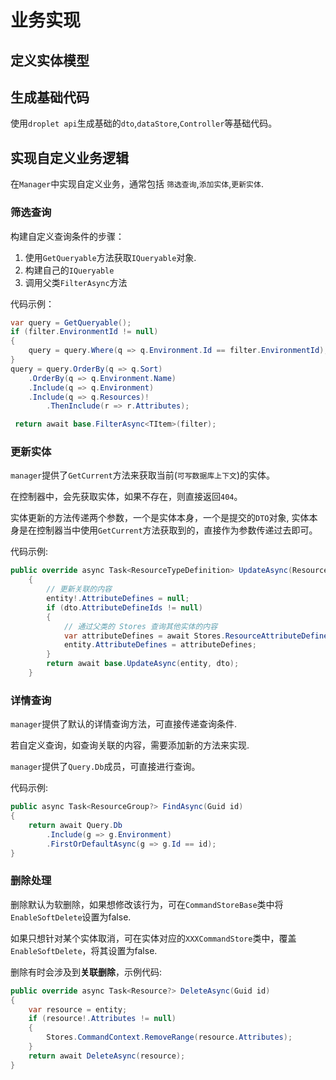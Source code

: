 
# 业务实现

## 定义实体模型

## 生成基础代码
使用`droplet api`生成基础的`dto`,`dataStore`,`Controller`等基础代码。

## 实现自定义业务逻辑

在`Manager`中实现自定义业务，通常包括 `筛选查询`,`添加实体`,`更新实体`.

### 筛选查询
构建自定义查询条件的步骤：

1. 使用`GetQueryable`方法获取`IQueryable`对象.
2. 构建自己的`IQueryable`
3. 调用父类`FilterAsync`方法

代码示例：

```csharp
var query = GetQueryable();
if (filter.EnvironmentId != null)
{
    query = query.Where(q => q.Environment.Id == filter.EnvironmentId);
}
query = query.OrderBy(q => q.Sort)
    .OrderBy(q => q.Environment.Name)
    .Include(q => q.Environment)
    .Include(q => q.Resources)!
        .ThenInclude(r => r.Attributes);

 return await base.FilterAsync<TItem>(filter);
```

### 更新实体
`manager`提供了`GetCurrent`方法来获取当前(`可写数据库上下文`)的实体。

在控制器中，会先获取实体，如果不存在，则直接返回`404`。

实体更新的方法传递两个参数，一个是实体本身，一个是提交的`DTO`对象,
实体本身是在控制器当中使用`GetCurrent`方法获取到的，直接作为参数传递过去即可。

代码示例:
```csharp
public override async Task<ResourceTypeDefinition> UpdateAsync(ResourceTypeDefinition entity, ResourceTypeDefinitionUpdateDto dto)
    {
        // 更新关联的内容
        entity!.AttributeDefines = null;
        if (dto.AttributeDefineIds != null)
        {
            // 通过父类的 Stores 查询其他实体的内容
            var attributeDefines = await Stores.ResourceAttributeDefineCommand.Db.Where(a => dto.AttributeDefineIds.Contains(a.Id)).ToListAsync();
            entity.AttributeDefines = attributeDefines;
        }
        return await base.UpdateAsync(entity, dto);
    }
```

### 详情查询
`manager`提供了默认的详情查询方法，可直接传递查询条件.

若自定义查询，如查询关联的内容，需要添加新的方法来实现.

`manager`提供了`Query.Db`成员，可直接进行查询。

代码示例:

```csharp
public async Task<ResourceGroup?> FindAsync(Guid id)
{
    return await Query.Db
        .Include(g => g.Environment)
        .FirstOrDefaultAsync(g => g.Id == id);
}
```

### 删除处理
删除默认为软删除，如果想修改该行为，可在`CommandStoreBase`类中将`EnableSoftDelete`设置为false.

如果只想针对某个实体取消，可在实体对应的`XXXCommandStore`类中，覆盖`EnableSoftDelete`，将其设置为false.

删除有时会涉及到**关联删除**，示例代码:
```csharp
public override async Task<Resource?> DeleteAsync(Guid id)
{
    var resource = entity;
    if (resource!.Attributes != null)
    {
        Stores.CommandContext.RemoveRange(resource.Attributes);
    }
    return await DeleteAsync(resource);
}

```